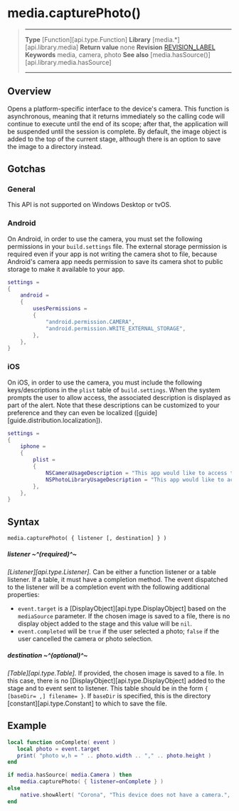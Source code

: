 
# media.capturePhoto()

> --------------------- ------------------------------------------------------------------------------------------
> __Type__              [Function][api.type.Function]
> __Library__           [media.*][api.library.media]
> __Return value__      none
> __Revision__          [REVISION_LABEL](REVISION_URL)
> __Keywords__          media, camera, photo
> __See also__          [media.hasSource()][api.library.media.hasSource]
> --------------------- ------------------------------------------------------------------------------------------


## Overview

Opens a platform-specific interface to the device's camera. This function is asynchronous, meaning that it returns immediately so the calling code will continue to execute until the end of its scope; after that, the application will be suspended until the session is complete. By default, the image object is added to the top of the current stage, although there is an option to save the image to a directory instead.

## Gotchas

### General

This API is not supported on Windows&nbsp;Desktop or tvOS.

### Android

On Android, in order to use the camera, you must set the following permissions in your `build.settings` file. The external storage permission is required even if your app is not writing the camera shot to file, because Android's camera app needs permission to save its camera shot to public storage to make it available to your app.

``````lua
settings =
{
	android =
	{
		usesPermissions =
		{
			"android.permission.CAMERA",
			"android.permission.WRITE_EXTERNAL_STORAGE",
		},
	},
}
``````

### iOS

On iOS, in order to use the camera, you must include the following keys/descriptions in the `plist` table of `build.settings`. When the system prompts the user to allow access, the associated description is displayed as part of the alert. Note that these descriptions can be customized to your preference and they can even be localized \([guide][guide.distribution.localization]\).

``````lua
settings =
{
	iphone =
	{
		plist =
		{
			NSCameraUsageDescription = "This app would like to access the camera.",
			NSPhotoLibraryUsageDescription = "This app would like to access the photo library.",
		},
	},
}
``````


## Syntax

	media.capturePhoto( { listener [, destination] } )

##### listener ~^(required)^~
_[Listener][api.type.Listener]._ Can be either a function listener or a table listener. If a table, it must have a completion method. The event dispatched to the listener will be a completion event with the following additional properties:

* `event.target` is a [DisplayObject][api.type.DisplayObject] based on the `mediaSource` parameter. If the chosen image is saved to a file, there is no display object added to the stage and this value will be `nil`.
* `event.completed` will be `true` if the user selected a photo; `false` if the user cancelled the camera or photo selection.

##### destination ~^(optional)^~
_[Table][api.type.Table]._ If provided, the chosen image is saved to a file. In this case, there is no [DisplayObject][api.type.DisplayObject] added to the stage and to event sent to listener. This table should be in the form <nobr>`{ [baseDir= ,] filename= }`</nobr>. If `baseDir` is specified, this is the directory [constant][api.type.Constant] to which to save the file.


## Example

`````lua
local function onComplete( event )
   local photo = event.target
   print( "photo w,h = " .. photo.width .. "," .. photo.height )
end

if media.hasSource( media.Camera ) then
	media.capturePhoto( { listener=onComplete } )
else
	native.showAlert( "Corona", "This device does not have a camera.", { "OK" } )
end
`````
